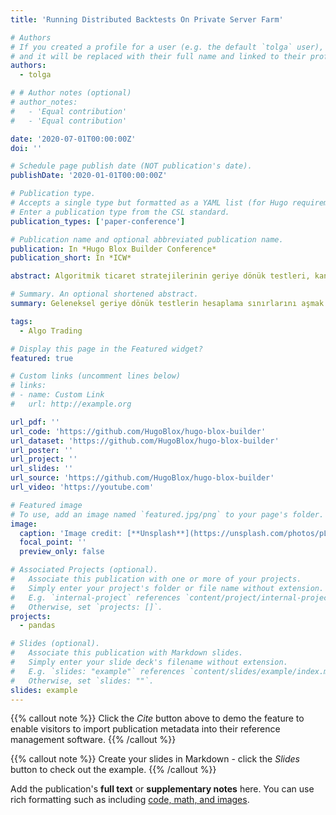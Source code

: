 ```yaml
---
title: 'Running Distributed Backtests On Private Server Farm'

# Authors
# If you created a profile for a user (e.g. the default `tolga` user), write the username (folder name) here
# and it will be replaced with their full name and linked to their profile.
authors:
  - tolga

# # Author notes (optional)
# author_notes:
#   - 'Equal contribution'
#   - 'Equal contribution'

date: '2020-07-01T00:00:00Z'
doi: ''

# Schedule page publish date (NOT publication's date).
publishDate: '2020-01-01T00:00:00Z'

# Publication type.
# Accepts a single type but formatted as a YAML list (for Hugo requirements).
# Enter a publication type from the CSL standard.
publication_types: ['paper-conference']

# Publication name and optional abbreviated publication name.
publication: In *Hugo Blox Builder Conference*
publication_short: In *ICW*

abstract: Algoritmik ticaret stratejilerinin geriye dönük testleri, kantitatif analistler için hesaplama gücü ve zaman açısından önemli bir zorluk teşkil etmektedir. Bu bildiri, bu darboğazı aşmak için özel bir sunucu çiftliği üzerinde çalışan, dağıtık bir test çerçevesinin uygulanmasını detaylandırmaktadır. Geliştirdiğimiz sistem, test görevlerini birden çok makineye akıllıca dağıtarak, geleneksel yöntemlere kıyasla test sürelerinde %90'a varan bir azalma sağlamıştır. Bu hızlanma, daha karmaşık modellerin ve daha geniş veri setlerinin analizine olanak tanıyarak, strateji doğruluğunu ve karlılığını artırmak için yeni kapılar açmaktadır. Sunulan bu çerçeve, tek makineli veya sınırlı bulut çözümlerine karşı güçlü, ölçeklenebilir ve verimli bir alternatif sunmaktadır.

# Summary. An optional shortened abstract.
summary: Geleneksel geriye dönük testlerin hesaplama sınırlarını aşmak için geliştirdiğimiz bu çerçeve, özel bir dağıtık sunucu altyapısı kullanarak strateji değerlendirme süreçlerini önemli ölçüde daha hızlı ve doğru hale getirmektedir.

tags:
  - Algo Trading

# Display this page in the Featured widget?
featured: true

# Custom links (uncomment lines below)
# links:
# - name: Custom Link
#   url: http://example.org

url_pdf: ''
url_code: 'https://github.com/HugoBlox/hugo-blox-builder'
url_dataset: 'https://github.com/HugoBlox/hugo-blox-builder'
url_poster: ''
url_project: ''
url_slides: ''
url_source: 'https://github.com/HugoBlox/hugo-blox-builder'
url_video: 'https://youtube.com'

# Featured image
# To use, add an image named `featured.jpg/png` to your page's folder.
image:
  caption: 'Image credit: [**Unsplash**](https://unsplash.com/photos/pLCdAaMFLTE)'
  focal_point: ''
  preview_only: false

# Associated Projects (optional).
#   Associate this publication with one or more of your projects.
#   Simply enter your project's folder or file name without extension.
#   E.g. `internal-project` references `content/project/internal-project/index.md`.
#   Otherwise, set `projects: []`.
projects:
  - pandas

# Slides (optional).
#   Associate this publication with Markdown slides.
#   Simply enter your slide deck's filename without extension.
#   E.g. `slides: "example"` references `content/slides/example/index.md`.
#   Otherwise, set `slides: ""`.
slides: example
---
```


{{% callout note %}}
Click the _Cite_ button above to demo the feature to enable visitors to import publication metadata into their reference management software.
{{% /callout %}}

{{% callout note %}}
Create your slides in Markdown - click the _Slides_ button to check out the example.
{{% /callout %}}

Add the publication's **full text** or **supplementary notes** here. You can use rich formatting such as including [code, math, and images](https://docs.hugoblox.com/content/writing-markdown-latex/).
